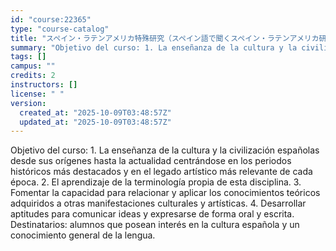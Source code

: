 ```yaml
---
id: "course:22365"
type: "course-catalog"
title: "スペイン・ラテンアメリカ特殊研究（スペイン語で聞くスペイン・ラテンアメリカ研究a） ／SPECIAL TOPICS ON SPAIN AND LATIN AMERICA: SPANISH AND LATIN AMERICAN STUDIES IN SPANISH (a)"
summary: "Objetivo del curso: 1. La enseñanza de la cultura y la civilización españolas desde sus orígenes hasta la actualidad cen…"
tags: []
campus: ""
credits: 2
instructors: []
license: " "
version:
  created_at: "2025-10-09T03:48:57Z"
  updated_at: "2025-10-09T03:48:57Z"
---
```


Objetivo del curso: 1. La enseñanza de la cultura y la civilización españolas desde sus orígenes hasta la actualidad centrándose en los periodos históricos más destacados y en el legado artístico más relevante de cada época. 2. El aprendizaje de la terminología propia de esta disciplina. 3. Fomentar la capacidad para relacionar y aplicar los conocimientos teóricos adquiridos a otras manifestaciones culturales y artísticas. 4. Desarrollar aptitudes para comunicar ideas y expresarse de forma oral y escrita. Destinatarios: alumnos que posean interés en la cultura española y un conocimiento general de la lengua.

